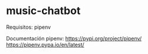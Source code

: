 # music-chatbot

Requisitos:
    pipenv

Documentación pipenv:
    https://pypi.org/project/pipenv/
    https://pipenv.pypa.io/en/latest/